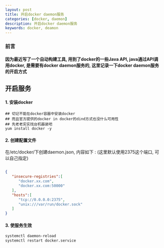 ```yaml
---
layout: post  
title: 开启docker daemon服务  
categories: [docker, daemon]  
description: 开启docker daemon服务  
keywords: docker, deamon  
---
```


### 前言
#### 因为最近写了一个自动构建工具, 用到了docker的一些Java API, java通过API调用docker, 是需要有docker daemon服务的, 这里记录一下docker daemon服务的开启方式

## 开启服务
#### 1. 安装docker
```
## 切记不能在docker容器中安装docker
## 而且官方提供的docker in docker的dind方式也没什么可用性
## 先老老实实找台机器装吧
yum install docker -y
```

#### 2. 创建配置文件
在/etc/docker/下创建daemon.json, 内容如下 : (这里默认使用2375这个端口, 可以自己指定) 
```json

{
   "insecure-registries":[
      "docker.xx.com",
      "docker.xx.com:50000"
   ],
   "hosts":[
      "tcp://0.0.0.0:2375",
      "unix:///var/run/docker.sock"
   ]
}
```

#### 3. 使服务生效
```bash
systemctl daemon-reload
systemctl restart docker.service
```
